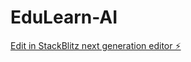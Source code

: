 # EduLearn-AI

[Edit in StackBlitz next generation editor ⚡️](https://stackblitz.com/~/github.com/Ebuka003/EduLearn-AI)